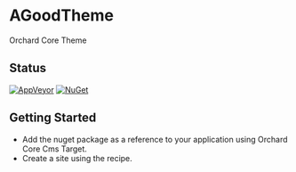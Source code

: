 # AGoodTheme

Orchard Core Theme

## Status

[![AppVeyor](https://ci.appveyor.com/api/projects/status/nd49lyuu35kndbpq?svg=true)](https://ci.appveyor.com/project/agriffard/agoodtheme)
[![NuGet](https://img.shields.io/nuget/v/AGoodTheme.svg)](https://www.nuget.org/packages/AGoodTheme)

## Getting Started

- Add the nuget package as a reference to your application using Orchard Core Cms Target.
- Create a site using the recipe.